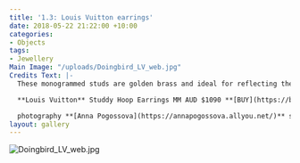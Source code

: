 ```yaml
---
title: '1.3: Louis Vuitton earrings'
date: 2018-05-22 21:22:00 +10:00
categories:
- Objects
tags:
- Jewellery
Main Image: "/uploads/Doingbird_LV_web.jpg"
Credits Text: |-
  These monogrammed studs are golden brass and ideal for reflecting the light next time you hit the disco.

  **Louis Vuitton** Studdy Hoop Earrings MM AUD $1090 **[BUY](https://bit.ly/2Jjvwoi)**

  photography **[Anna Pogossova](https://annapogossova.allyou.net/)** styling **[Miguel Urbina Tan](https://www.instagram.com/miguelurbinatan)**
layout: gallery
---
```



![Doingbird_LV_web.jpg](/uploads/Doingbird_LV_web.jpg)